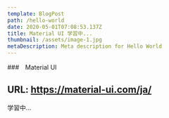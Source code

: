 ```yaml
---
template: BlogPost
path: /hello-world
date: 2020-05-01T07:08:53.137Z
title: Material UI 学習中...
thumbnail: /assets/image-1.jpg
metaDescription: Meta description for Hello World
---
```


###　Material UI

## URL: https://material-ui.com/ja/

学習中...
